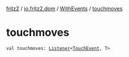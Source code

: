 [fritz2](../../index.md) / [io.fritz2.dom](../index.md) / [WithEvents](index.md) / [touchmoves](./touchmoves.md)

# touchmoves

`val touchmoves: `[`Listener`](../-listener/index.md)`<`[`TouchEvent`](https://kotlinlang.org/api/latest/jvm/stdlib/org.w3c.dom/-touch-event/index.html)`, T>`